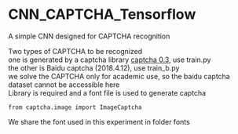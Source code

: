 # CNN_CAPTCHA_Tensorflow
A simple CNN designed for CAPTCHA recognition

Two types of CAPTCHA to be recognized  
one is generated by a captcha library [captcha 0.3](https://pypi.org/project/captcha/), use train.py  
the other is Baidu captcha (2018.4.12), use train_b.py  
we solve the CAPTCHA only for academic use, so the baidu captcha dataset cannot be accessible here  
Library is required and a font file is used to generate captcha  
```
from captcha.image import ImageCaptcha
```
We share the font used in this experiment in folder fonts
